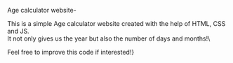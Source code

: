 Age calculator website-

This is a simple Age calculator website created with the help of HTML, CSS and JS.\
It not only gives us the year but also the number of days and months!\

Feel free to improve this code if interested!}